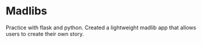 # Madlibs
Practice with flask and python. Created a lightweight madlib app that allows users to create their own story.
